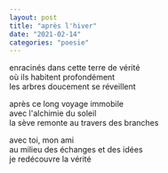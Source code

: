 ```yaml
---
layout: post
title: "après l'hiver"
date: "2021-02-14"
categories: "poesie"
---
```


enracinés dans cette terre de vérité  
où ils habitent profondément  
les arbres doucement se réveillent  

après ce long voyage immobile  
avec l'alchimie du soleil  
la sève remonte au travers des branches  

avec toi, mon ami  
au milieu des échanges et des idées  
je redécouvre la vérité  
